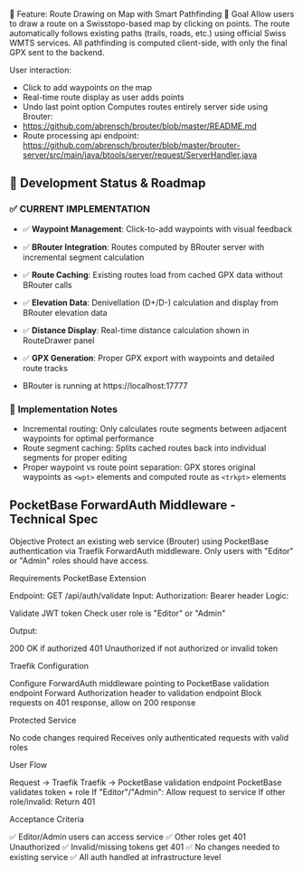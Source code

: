 🧭 Feature: Route Drawing on Map with Smart Pathfinding
🎯 Goal
Allow users to draw a route on a Swisstopo-based map by clicking on points. The route automatically follows existing paths (trails, roads, etc.) using official Swiss WMTS services. All pathfinding is computed client-side, with only the final GPX sent to the backend.

User interaction:
- Click to add waypoints on the map
- Real-time route display as user adds points
- Undo last point option
Computes routes entirely server side using Brouter:
- https://github.com/abrensch/brouter/blob/master/README.md
- Route processing api endpoint: https://github.com/abrensch/brouter/blob/master/brouter-server/src/main/java/btools/server/request/ServerHandler.java


## 🚀 Development Status & Roadmap

### ✅ **CURRENT IMPLEMENTATION**
- ✅ **Waypoint Management**: Click-to-add waypoints with visual feedback
- ✅ **BRouter Integration**: Routes computed by BRouter server with incremental segment calculation
- ✅ **Route Caching**: Existing routes load from cached GPX data without BRouter calls
- ✅ **Elevation Data**: Denivellation (D+/D-) calculation and display from BRouter elevation data
- ✅ **Distance Display**: Real-time distance calculation shown in RouteDrawer panel
- ✅ **GPX Generation**: Proper GPX export with waypoints and detailed route tracks

- BRouter is running at https://localhost:17777


### 📝 **Implementation Notes**
- Incremental routing: Only calculates route segments between adjacent waypoints for optimal performance
- Route segment caching: Splits cached routes back into individual segments for proper editing
- Proper waypoint vs route point separation: GPX stores original waypoints as `<wpt>` elements and computed route as `<trkpt>` elements


## PocketBase ForwardAuth Middleware - Technical Spec
Objective
Protect an existing web service (Brouter) using PocketBase authentication via Traefik ForwardAuth middleware. Only users with "Editor" or "Admin" roles should have access.

Requirements
PocketBase Extension

Endpoint: GET /api/auth/validate
Input: Authorization: Bearer <token> header
Logic:

Validate JWT token
Check user role is "Editor" or "Admin"


Output:

200 OK if authorized
401 Unauthorized if not authorized or invalid token



Traefik Configuration

Configure ForwardAuth middleware pointing to PocketBase validation endpoint
Forward Authorization header to validation endpoint
Block requests on 401 response, allow on 200 response

Protected Service

No code changes required
Receives only authenticated requests with valid roles

User Flow

Request → Traefik
Traefik → PocketBase validation endpoint
PocketBase validates token + role
If "Editor"/"Admin": Allow request to service
If other role/invalid: Return 401

Acceptance Criteria

✅ Editor/Admin users can access service
✅ Other roles get 401 Unauthorized
✅ Invalid/missing tokens get 401
✅ No changes needed to existing service
✅ All auth handled at infrastructure level